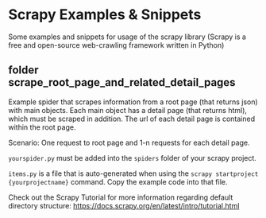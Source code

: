 # Scrapy Examples & Snippets
Some examples and snippets for usage of the scrapy library (Scrapy is a free and open-source web-crawling framework written in Python)

## folder scrape_root_page_and_related_detail_pages

Example spider that scrapes information from a root page (that returns json) with main objects. Each main object has a detail page (that returns html), which must be scraped in addition. The url of each detail page is contained within the root page.

Scenario: One request to root page and 1-n requests for each detail page.

```yourspider.py``` must be added into the ```spiders``` folder of your scrapy project.

```items.py``` is a file that is auto-generated when using the ```scrapy startproject {yourprojectname}``` command. Copy the example code into that file.

Check out the Scrapy Tutorial for more information regarding default directory structure: https://docs.scrapy.org/en/latest/intro/tutorial.html
